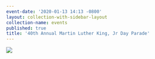```yaml
---
event-date: '2020-01-13 14:13 -0800'
layout: collection-with-sidebar-layout
collection-name: events
published: true
title: '40th Annual Martin Luther King, Jr Day Parade'
---
```

![]({{site.baseurl}}/media/MLK%20Parade%20Flyer.png)
